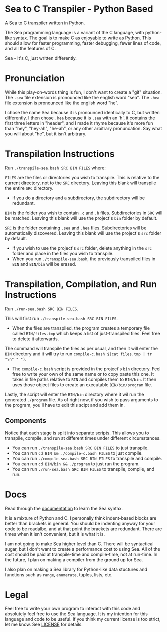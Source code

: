 # Sea to C Transpiler - Python Based
A Sea to C transpiler written in Python.

The Sea programming language is a variant of the C language, with python-like syntax. The goal is to make C as enjoyable to write as Python. This should allow for faster programming, faster debugging, fewer lines of code, and all the features of C.

Sea - It's C, just written differently.

# Pronunciation
While this play-on-words thing is fun, I don't want to create a "gif" situation. The `.sea` file extension is pronounced like the english word "sea". The `.hea` file extension is pronounced like the english word "he".

I chose the name Sea because it is pronounced identically to C, but written differently. I then chose `.hea` because it is `.sea` with an 'h', it contains the first three letters in "header", and I made it rhyme because it's more fun than "hey", "hey-ah", "he-ah", or any other arbitrary pronuncation. Say what you will about "he", but it isn't arbitrary.

# Transpilation Instructions
Run `./transpile-sea.bash SRC BIN FILES` where:

`FILES` are the files or directories you wish to transpile. This is relative to the current directory, not to the `SRC` directory. Leaving this blank will transpile the entire `SRC` directory.

- If you do a directory and a subdirectory, the subdirectory will be redundant.

`BIN` is the folder you wish to contain `.c` and `.h` files. Subdirectories in `SRC` will be matched. Leaving this blank will use the project's `bin` folder by default.

`SRC` is the folder containing `.sea` and `.hea` files. Subdirectories will be automatically discovered. Leaving this blank will use the project's `src` folder by default.

- If you wish to use the project's `src` folder, delete anything in the `src` folder and place in the files you wish to transpile.
- When you run `./transpile-sea.bash`, the previously transpiled files in `BIN` and `BIN/bin` will be erased.

# Transpilation, Compilation, and Run Instructions
Run `./run-sea.bash SRC BIN FILES`.

This will first run `./transpile-sea.bash SRC BIN FILES`.

- When the files are transpiled, the program creates a temporary file called `BIN/files.tmp` which keeps a list of just-transpiled files. Feel free to delete it afterwards.

The command will transpile the files as per usual, and then it will enter the `BIN` directory and it will try to run `compile-c.bash $(cat files.tmp | tr "\n" " ")`.

- The `compile-c.bash` script is provided in the project's `bin` directory. Feel free to write your own of the same name or to copy paste this one. It takes in file paths relative to `BIN` and compiles them to `BIN/bin`. It then uses those object files to create an executable `BIN/bin/program` file.

Lastly, the script will enter the `BIN/bin` directory where it wil run the generated `./program` file. As of right now, if you wish to pass arguments to the program, you'll have to edit this scipt and add them in.

## Components
Notice that each stage is split into separate scripts. This allows you to transpile, compile, and run at different times under different circumstances.

- You can run `./transpile-sea.bash SRC BIN FILES` to just transpile.
- You can run `cd BIN && ./compile-c.bash FILES` to just compile.
- You can run `./compile-sea.bash SRC BIN FILES` to transpile and compile.
- You can run `cd BIN/bin && ./program` to just run the program.
- You can run `./run-sea.bash SRC BIN FILES` to transpile, compile, and run.

# Docs
Read through the [documentation](./docs/ROOT.md) to learn the Sea syntax.

It is a mixture of Python and C. I personally think indent-based blocks are better than brackets in general. You should be indenting anyway for your code to be readalbe, and at that point the brackets are redundant. There are times when it isn't convenient, but it is what it is.

I am not going to make Sea higher level than C. There will be syntactical sugar, but I don't want to create a performance cost to using Sea. All of the cost should be paid at transpile-time and compile-time, not at run-time. In the future, I plan on making a compiler from the ground up for Sea.

I also plan on making a Sea library for Python-like data stuctures and functions such as `range`, `enumerate`, tuples, lists, etc.

# Legal
Feel free to write your own program to interact with this code and absolutely feel free to use the Sea language. It is my intention for this language and code to be useful. If you think my current license is too strict, let me know. See [LICENSE](./LICENSE) for details.
